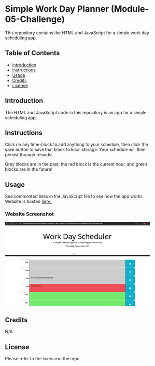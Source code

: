 # Simple Work Day Planner (Module-05-Challenge)

This repository contains the HTML and JavaScript for a simple work day scheduling app.

## Table of Contents

- [Introduction](#introduction)
- [Instructions](#instructions)
- [Usage](#usage)
- [Credits](#credits)
- [License](#license)

## Introduction

The HTML and JavaScript code in this repository is an app for a simple scheduling app.

## Instructions

Click on any time-block to add anything to your schedule, then click the save button to save that block to local storage. Your schedule will then persist through reloads!

Gray blocks are in the past, the red block is the current hour, and green blocks are in the future!

## Usage

See commented lines in the JavaScript file to see how the app works. Website is hosted [here.](https://nephh.github.io/work-day-planner)

### Website Screenshot

![screenshot](./assets/images/05-third-party-apis-homework-demo.gif "website screenshot")

## Credits

N/A

## License

Please refer to the license in the repo
